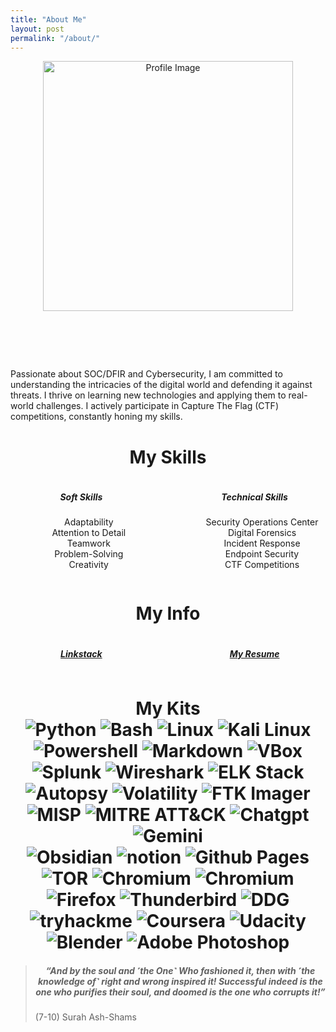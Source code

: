 ```yaml
---
title: "About Me"
layout: post
permalink: "/about/"
---
```

<div align="center" class="align-container">
  <img src="{{site.baseurl}}/profile.gif" width="400" alt="Profile Image">
</div>

<div align="center">
  <h1 id="animated-text">My Name is Ali Elrhyashi</h1>
</div>

<script>
  window.onload = function() {
    document.getElementById("animated-text").style.opacity = "1";
  };
</script>

<style>
#animated-text {
  opacity: 0;
  transition: opacity 2s ease-in-out;
}
</style>

<p>
Passionate about SOC/DFIR and Cybersecurity, I am committed to understanding the intricacies of the digital world and defending it against threats. I thrive on learning new technologies and applying them to real-world challenges. I actively participate in Capture The Flag (CTF) competitions, constantly honing my skills.
</p>
<div align="center">
  <h1>My Skills</h1>
</div> 
<div align="center" class="flex-container">
  <div class="flex-item">
    <h5>Soft Skills</h5>
    <ul>
      Adaptability<br>
      Attention to Detail<br>
      Teamwork<br>
      Problem-Solving <br>
      Creativity
    </ul>
  </div>
  <div class="flex-item">
    <h5>Technical Skills</h5>
    <ul>
      Security Operations Center <br>
      Digital Forensics <br>
      Incident Response <br>
      Endpoint Security <br>
      CTF Competitions
    </ul>
  </div>
</div>

<div align="center">
  <h1>My Info</h1>
</div>
<div align="center" class="flex-container">
  <div class="flex-item">
    <h5><a href="https://linksta.cc/@unn00n" target="_blank">Linkstack</a></h5>
  </div>
  <div class="flex-item">
    <h5><a href="https://docs.google.com/document/d/1q7JLOtGfTEeJxaRAAR90kGMpxenAK0M_/edit" target="_blank">My Resume</a></h5>
  </div>
</div> 



<style>
.no-interaction {
    pointer-events: none;
}
.flex-container {
    display: flex;
    justify-content: space-between;
}
.flex-item {
    width: 45%;
}
</style>

<h1 align="center"> My Kits 
<br>
<!--img class="no-interaction" src="https://img.shields.io/badge/-C++-00599C?logo=cplusplus&logoColor=white" alt="C++" /-->
<!--img class="no-interaction" src="https://img.shields.io/badge/-C-A8B9CC?logo=c&logoColor=white" alt="C" /-->
<img class="no-interaction" src="https://img.shields.io/badge/Python-3776AB?logo=python&logoColor=fff" alt="Python" />
<!--img class="no-interaction" src="https://img.shields.io/badge/-Assembly-808080?logo=assemblyscript&logoColor=white" alt="Assembly" /-->
<img class="no-interaction" src="https://img.shields.io/badge/Bash-4EAA25?logo=gnubash&logoColor=fff" alt="Bash" />
<img class="no-interaction" src="https://img.shields.io/badge/-Linux-FCC624?logo=linux&logoColor=black" alt="Linux" />
<img class="no-interaction" src="https://img.shields.io/badge/-Kali_Linux-557C94?logo=kalilinux&logoColor=black" alt="Kali Linux" />
<img class="no-interaction" src="https://img.shields.io/badge/Powershell-0078D7?logo=windows&logoColor=white" alt="Powershell" />
<img class="no-interaction" src="https://img.shields.io/badge/Markdown-000000?logo=markdown&logoColor=white" alt="Markdown" />
<img class="no-interaction" src="https://img.shields.io/badge/-Virtualbox-183A61?logo=virtualbox&logoColor=white" alt="VBox" />

<br>
<img class="no-interaction" src="https://img.shields.io/badge/-Splunk-1A1A1A?logo=splunk&logoColor=white" alt="Splunk" />
<img class="no-interaction" src="https://img.shields.io/badge/-Wireshark-1679A7?logo=wireshark&logoColor=white" alt="Wireshark" />
<img class="no-interaction" src="https://img.shields.io/badge/-ELK%20Stack-005571?logo=elasticstack&logoColor=white" alt="ELK Stack" />
<img class="no-interaction" src="https://img.shields.io/badge/-Autopsy-1B1B1B?logo=autopsy&logoColor=white" alt="Autopsy" />
<img class="no-interaction" src="https://img.shields.io/badge/-Volatility-2C2F33?logo=volatility&logoColor=white" alt="Volatility" />
<img class="no-interaction" src="https://img.shields.io/badge/-FTK%20Imager-FFA500?logo=ftkimager&logoColor=white" alt="FTK Imager" />
<img class="no-interaction" src="https://img.shields.io/badge/-MISP-1D9BF0?logo=misp&logoColor=white" alt="MISP" />
<img class="no-interaction" src="https://img.shields.io/badge/-MITRE%20ATT&CK-0078D4?logo=mitreattack&logoColor=white" alt="MITRE ATT&CK" />
<img class="no-interaction" src="https://img.shields.io/badge/ChatGPT-74aa9c?logo=openai&logoColor=white" alt="Chatgpt" />
<img class="no-interaction" src="https://img.shields.io/badge/Google%20Gemini-886FBF?logo=googlegemini&logoColor=fff" alt="Gemini" />

<br>
<img class="no-interaction" src="https://img.shields.io/badge/Obsidian-%23483699.svg?&logo=obsidian&logoColor=white" alt="Obsidian" />
<img class="no-interaction" src="https://img.shields.io/badge/Notion-000000?&logo=notion&logoColor=white" alt="notion" />
<img class="no-interaction" src="https://img.shields.io/badge/GitHub%20Pages-121013?logo=github&logoColor=white" alt="Github Pages" />

<br>
<img class="no-interaction" src="https://img.shields.io/badge/Tor-7D4698?logo=Tor-Browser&logoColor=white" alt="TOR" />
<img class="no-interaction" src="https://img.shields.io/badge/Ungoogled%20Chromium-4285F4?logo=GoogleChrome&logoColor=white" alt="Chromium" />
<img class="no-interaction" src="https://img.shields.io/badge/Librewolf-00ACFF?logo=librewolf&logoColor=white" alt="Chromium" />
<img class="no-interaction" src="https://img.shields.io/badge/Firefox-FF7139?logo=Firefox&logoColor=white" alt="Firefox" />
<img class="no-interaction" src="https://img.shields.io/badge/Thunderbird-0A84FF?logo=thunderbird&logoColor=white" alt="Thunderbird" />
<img class="no-interaction" src="https://img.shields.io/badge/DuckDuckGo-FF5722?logo=duckduckgo&logoColor=white" alt="DDG" />

<br>
<img class="no-interaction" src="https://img.shields.io/badge/TryHackMe-212C42?logo=tryhackme&logoColor=fff" alt="tryhackme" />
<img class="no-interaction" src="https://img.shields.io/badge/Coursera-0056D2?logo=coursera&logoColor=fff" alt="Coursera" />
<img class="no-interaction" src="https://img.shields.io/badge/Udacity-02B3E4?logo=udacity&logoColor=fff" alt="Udacity" />

<br>
<img class="no-interaction" src="https://img.shields.io/badge/Blender-%23F5792A.svg?logo=blender&logoColor=white" alt="Blender" />
<img class="no-interaction" src="https://img.shields.io/badge/Adobe%20Photoshop-31A8FF?logo=Adobe%20Photoshop&logoColor=black" alt="Adobe Photoshop" />


</h1>
  
<blockquote>
  <h5 align="center"><em>“And by the soul and ˹the One˺ Who fashioned it, then with ˹the knowledge of˺ right and wrong inspired it! Successful indeed is the one who purifies their soul, and doomed is the one who corrupts it!”</em></h5>
(7-10) Surah Ash-Shams
</blockquote>


